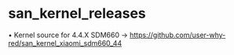 #            san_kernel_releases

• Kernel source for 4.4.X SDM660 -> https://github.com/user-why-red/san_kernel_xiaomi_sdm660_44